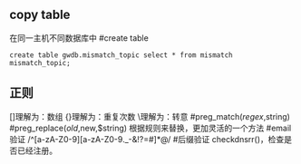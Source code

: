 ## copy table ##
在同一主机不同数据库中
#create table 

    create table gwdb.mismatch_topic select * from mismatch mismatch_topic;
## 正则 ##
[]理解为：数组
{}理解为：重复次数
\理解为：转意
#preg_match($regex,$string)
#preg_replace($old,$new,$string)
根据规则来替换，更加灵活的一个方法
#email验证
/^[a-zA-Z0-9][a-zA-Z0-9\._\-&!?=#]*@/
#后缀验证
checkdnsrr()，检查是否已经注册。